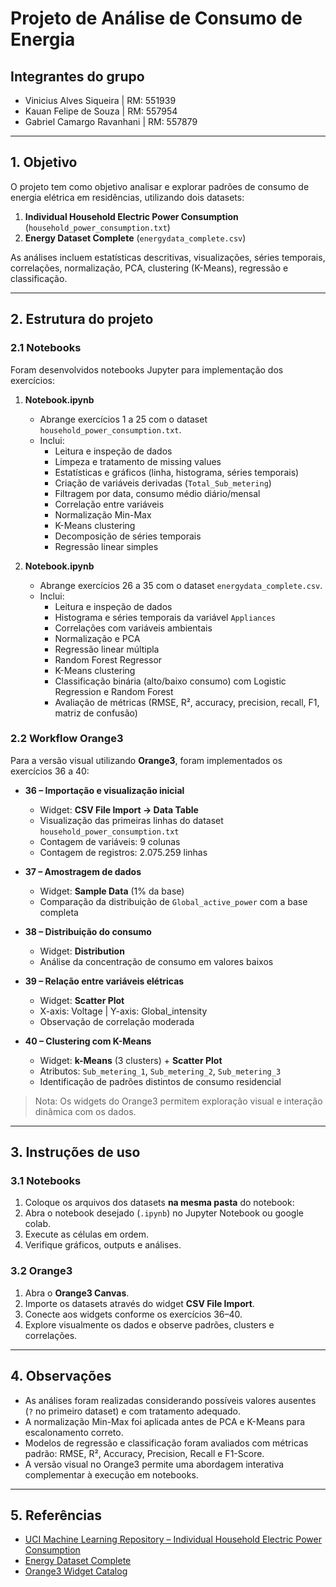 # Projeto de Análise de Consumo de Energia

## Integrantes do grupo
- Vinicius Alves Siqueira | RM: 551939
- Kauan Felipe de Souza | RM: 557954
- Gabriel Camargo Ravanhani | RM: 557879

---

## 1. Objetivo
O projeto tem como objetivo analisar e explorar padrões de consumo de energia elétrica em residências, utilizando dois datasets:
1. **Individual Household Electric Power Consumption** (`household_power_consumption.txt`)
2. **Energy Dataset Complete** (`energydata_complete.csv`)

As análises incluem estatísticas descritivas, visualizações, séries temporais, correlações, normalização, PCA, clustering (K-Means), regressão e classificação.

---

## 2. Estrutura do projeto

### 2.1 Notebooks
Foram desenvolvidos notebooks Jupyter para implementação dos exercícios:

1. **Notebook.ipynb**  
   - Abrange exercícios 1 a 25 com o dataset `household_power_consumption.txt`.  
   - Inclui:
     - Leitura e inspeção de dados
     - Limpeza e tratamento de missing values
     - Estatísticas e gráficos (linha, histograma, séries temporais)
     - Criação de variáveis derivadas (`Total_Sub_metering`)
     - Filtragem por data, consumo médio diário/mensal
     - Correlação entre variáveis
     - Normalização Min-Max
     - K-Means clustering
     - Decomposição de séries temporais
     - Regressão linear simples

2. **Notebook.ipynb**  
   - Abrange exercícios 26 a 35 com o dataset `energydata_complete.csv`.  
   - Inclui:
     - Leitura e inspeção de dados
     - Histograma e séries temporais da variável `Appliances`
     - Correlações com variáveis ambientais
     - Normalização e PCA
     - Regressão linear múltipla
     - Random Forest Regressor
     - K-Means clustering
     - Classificação binária (alto/baixo consumo) com Logistic Regression e Random Forest
     - Avaliação de métricas (RMSE, R², accuracy, precision, recall, F1, matriz de confusão)

### 2.2 Workflow Orange3
Para a versão visual utilizando **Orange3**, foram implementados os exercícios 36 a 40:

- **36 – Importação e visualização inicial**
  - Widget: **CSV File Import → Data Table**
  - Visualização das primeiras linhas do dataset `household_power_consumption.txt`
  - Contagem de variáveis: 9 colunas
  - Contagem de registros: 2.075.259 linhas

- **37 – Amostragem de dados**
  - Widget: **Sample Data** (1% da base)
  - Comparação da distribuição de `Global_active_power` com a base completa

- **38 – Distribuição do consumo**
  - Widget: **Distribution**
  - Análise da concentração de consumo em valores baixos

- **39 – Relação entre variáveis elétricas**
  - Widget: **Scatter Plot**
  - X-axis: Voltage | Y-axis: Global_intensity
  - Observação de correlação moderada

- **40 – Clustering com K-Means**
  - Widget: **k-Means** (3 clusters) + **Scatter Plot**
  - Atributos: `Sub_metering_1`, `Sub_metering_2`, `Sub_metering_3`
  - Identificação de padrões distintos de consumo residencial

> Nota: Os widgets do Orange3 permitem exploração visual e interação dinâmica com os dados.

---

## 3. Instruções de uso

### 3.1 Notebooks
1. Coloque os arquivos dos datasets **na mesma pasta** do notebook:
2. Abra o notebook desejado (`.ipynb`) no Jupyter Notebook ou google colab.
3. Execute as células em ordem.
4. Verifique gráficos, outputs e análises.

### 3.2 Orange3
1. Abra o **Orange3 Canvas**.
2. Importe os datasets através do widget **CSV File Import**.
3. Conecte aos widgets conforme os exercícios 36–40.
4. Explore visualmente os dados e observe padrões, clusters e correlações.

---

## 4. Observações
- As análises foram realizadas considerando possíveis valores ausentes (`?` no primeiro dataset) e com tratamento adequado.
- A normalização Min-Max foi aplicada antes de PCA e K-Means para escalonamento correto.
- Modelos de regressão e classificação foram avaliados com métricas padrão: RMSE, R², Accuracy, Precision, Recall e F1-Score.
- A versão visual no Orange3 permite uma abordagem interativa complementar à execução em notebooks.

---

## 5. Referências
- [UCI Machine Learning Repository – Individual Household Electric Power Consumption](https://archive.ics.uci.edu/ml/datasets/individual+household+electric+power+consumption)
- [Energy Dataset Complete](https://archive.ics.uci.edu/ml/datasets/energy+consumption+in+household)
- [Orange3 Widget Catalog](https://orangedatamining.com/widget-catalog/)
